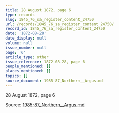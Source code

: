 ```yaml
---
title: 28 August 1872, page 6
type: records
slug: 1845_76_sa_register_content_24750
url: /records/1845_76_sa_register_content_24750/
record_id: 1845_76_sa_register_content_24750
date: '1872-08-28'
date_display: null
volume: null
issue_number: null
page: '6'
article_type: other
issue_reference: 1872-08-28, page 6
people_mentioned: []
places_mentioned: []
topics: []
source_document: 1985-87_Northern__Argus.md
---
```


28 August 1872, page 6

Source: [1985-87_Northern__Argus.md](/downloads/markdown/1985-87_Northern__Argus.md)
